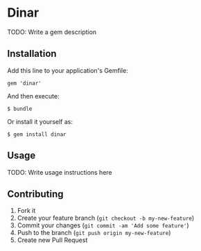 # Dinar

TODO: Write a gem description

## Installation

Add this line to your application's Gemfile:

    gem 'dinar'

And then execute:

    $ bundle

Or install it yourself as:

    $ gem install dinar

## Usage

TODO: Write usage instructions here

## Contributing

1. Fork it
2. Create your feature branch (`git checkout -b my-new-feature`)
3. Commit your changes (`git commit -am 'Add some feature'`)
4. Push to the branch (`git push origin my-new-feature`)
5. Create new Pull Request
